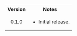 <table>
	<tbody>
		<tr>
			<th align="center">Version</th>
			<th align="center">Notes</th>
		</tr>
		<tr>
			<td align="center">0.1.0</td>
			<td align="left">
				<ul>
					<li>Initial release.</li>
				</ul>
			</td>
		</tr>
	</tbody>
</table>
